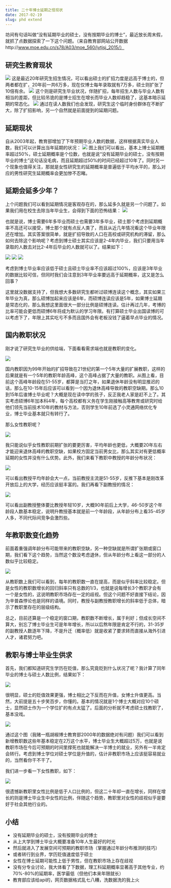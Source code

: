 ```yaml
---
title: 二十年博士延期之怪现状
date: 2017-02-19
slug: phd extend
---
```


坊间有句话叫做“没有延期毕业的硕士，没有按期毕业的博士”，最近放长周末假，就抓了点数据探索了一下这个问题。（来自教育部网站公开数据http://www.moe.edu.cn/s78/A03/moe_560/jytjsj_2015/）

## 研究生教育现状

![](http://yufree.github.io/blogcn/figure/admitted.png)
这是最近20年研究生招生情况，可以看出硕士的扩招力度是远高于博士的，但两者都在扩，20年前一共6万多，现在仅博士每年录取就有7万多，硕士则扩张了10倍有余。
![](http://yufree.github.io/blogcn/figure/graduates.png)
这个则是研究生毕业状况，伴随扩招，每年招生人数与毕业人数有相当的差距，但比较吊诡的是博士招生在增长而毕业人数却趋稳了，这基本暗示延期的常态化。
![](http://yufree.github.io/blogcn/figure/enrolment.png)
通过在读人数我们也会发现，研究生这个临时身份群体在不断扩大，除了扩招影响，另一个自然就是前面提到的延期问题。

## 延期现状

自从2003年起，教育部增加了下年预期毕业人数的数据，这样根据真实毕业人数，我们可以计算出当年延期的状况：
![](http://yufree.github.io/blogcn/figure/extend.png)
图上我们可以看出，基本上博士延期概率超过50%，硕士延期概率是个位数，也就是说“没有延期毕业的硕士，没有按期毕业的博士”这句话没毛病，而且延期超过50%的时间已经超过10年了。同时另一个现象也值得关注，那就是女性研究生的延期概率是普遍低于平均水平的，那么对应的男性研究生延期概率会更加惨不忍睹。

## 延期会延多少年？

上个问题我们可以看到延期情况是客观存在的，那么延多久就是另一个问题了。如果我们用在校生去除当年毕业生，会得到下面的恐怖结果：
![](http://yufree.github.io/blogcn/figure/meangrad.png)

也就是说，博士需要6年多毕业而硕士也需要3年多毕业，硕士那个考虑到延期概率不高还可以接受，博士那个就有点反人类了，而且从近几年情况看这个毕业年限还在增加。其实答案很简单，就是扩招导致的人口在高校或研究机构的滞留，那么如何去除这个影响呢？考虑到博士硕士其实应该是2-4年内毕业，我们只要用当年录取的人数去对比2-4年后毕业的人数就可以了。结果如下：

![](http://yufree.github.io/blogcn/figure/year2.png)
![](http://yufree.github.io/blogcn/figure/year3.png)
![](http://yufree.github.io/blogcn/figure/year4.png)

考虑到博士毕业率应该低于硕士且硕士毕业率不应该超过100%，应该是3年毕业的数据比较可信，但同时我们会注意到3年毕业率要远高于延期概率，这又是怎么回事？

这里就没数据支持了，但我想大多数研究生都听过硕博连读这个概念，其实如果三年毕业为真，那么硕博加起来应该是6年，而硕博连读应该是5年，如果博士延期是常态化的，那么我想这里面很大一部分比例是硕博连读。估计再过几年，考博的比率可能会更低而硕博6年将成为默认的学习年限。有打算硕士毕业出国读博的可以考虑下了，年限上其实吃亏不多而且国外会有老板没钱了逼着早点毕业的情况。

## 国内教职状况

刚才说了研究生毕业的供给端，下面看看需求端也就是教职的变化。

![](http://yufree.github.io/blogcn/figure/positionall.png)

国内教职因为99年开始的扩招导致在21世纪的第一个5年大量的扩展教职，这样的后果就是有一个5年的教职年龄高峰，这个高峰占据了大量的教职。从图上看，目前这个高峰年龄段在51-55岁，都算是当打之年，如果退休年龄没有明显推迟的话，那么在10-15年后应该可以看到一个因为退休高峰导致的教职空缺期。那么10到15年后谁博士毕业呢？大概是现在读中学的孩子，反正我老人家是赶不上了。其实考虑硕博6年加本科4年，每个高校都有义务在学生刚接触高等教育或研究时给他们领先当前技术10年的教材与方法，否则学生10年前选了小灵通网络优化专业，博士毕业基本就只有转行了。

那么女性教职呢？

![](http://yufree.github.io/blogcn/figure/positionallf.png)

我只能说似乎女性教职前期扩张的要更厉害，平均年龄也更低，大概要20年左右才能迎来退休高峰的教职空缺，如果校方固定当前男女比，那么其实对有更低概率延期的女性并没有什么优势。此外，我们来看下教职中教授的年龄分布状况：

![](http://yufree.github.io/blogcn/figure/positionprof.png)

可以看出教授平均年龄会大一点，当前教授主流是51-55岁，反推下基本是刚改革开放后上的大学，经历应该挺丰富的。我们再看下副教授的情况：

![](http://yufree.github.io/blogcn/figure/positionprofa.png)

可以看出副教授整体要比教授年轻10岁，大概90年前后上大学，46-50岁这个年龄段人数基本稳定，说明升教授基本就是前一个年龄段，从年龄分布上看35-45岁人多，不同代际间竞争会激烈些。

## 年教职数变化趋势

前面着重强调年龄分布可能带来的教职空缺，另一种空缺就是所谓扩张期或窗口期，我们看下这个趋势，当然这个数没考虑退休，但从年龄分布上看这一部分的人数似乎比较稳定。

![](http://yufree.github.io/blogcn/figure/positiontrend.png)

从教职数上我们可以看到，每年的教职数一直在提高，而是似乎斜率比较稳定。但是女性的教职数增长的回归斜率只有总数的1/3，也就是说每增长3个教职才会有一个是女性的，这说明教职市场存在一定的歧视。但这个问题不好直接下结论，因为辛普森悖论也是同样的语境。同时，教授与副教授教职增长的斜率低于总体，暗示了教职里存在的层级结构。

总之，目前还算是一个稳定的窗口期，教职数不断增长，属于利好；但成长空间不算大，别忘了博士毕业生可是年年增长，所以以后熬年限是肯定不行的，31-35岁的副教授人数逐年下降，不是升迁（概率低）就是收紧了要求转而直接从海外引进人才，诸君努力吧。

## 教职与博士毕业生供求

首先，我们都知道研究生学历在贬值，那么究竟贬到什么状况了呢？我计算了同年毕业的博士与硕士人数比例，结果如下：

![](http://yufree.github.io/blogcn/figure/phdvalue.png)

很明显，硕士的贬值效果更强，博士相比之下反而在升值，女博士升值更高。当然，大前提是五十步笑百步，你懂的。基本的情况就是1个博士大概对应10个硕士，显然硕士作为一个学位扩的有点太猛了。后面的分析就不考虑硕士找教职了，基本没戏。

![](http://yufree.github.io/blogcn/figure/positionphd.png)

通过这个图（我赌一瓶胡椒博士教育部2000年的数据绝对有问题）我们可以看到新增教职数这些年基本稳定在2万这个水平，博士毕业生大概超过5万，也就是说教职市场在今后可预期的时间里撑死也就能解决一半博士的就业，另外有一半肯定会转行。考虑到博士学位对硕士学位是升值的，估计非教职市场上应该挺容易就业的，当然看你干不干了。

我们进一步看一下女性教职，如下：

![](http://yufree.github.io/blogcn/figure/positionphdf.png)

很遗憾新教职里女性比例是低于人口比例的，但这二十年却一直在增长，同样在增长的则是博士毕业生中女性的比例，伴随这个趋势，教职里对女性的歧视似乎是要好于社会其他行业的。

## 小结

- 没有延期毕业的硕士，没有按期毕业的博士
- 从上大学到博士毕业大概要准备10年人生最好的时光
- 然后就进入了发展空间可预期的教职市场（掌握通过年龄分布推测的技巧）
- 或者转行到业界，学历贬值速度低于硕士
- 女性在博士延期可能性上低于男性，但在教职市场上存在歧视
- 没有分专业讨论，我大体看了下数据，理工科延期概率显著高于其他专业，约70%-80%的延期率，医学最低（但他们本来年限就长）
- 教育部应该给api的，网页数据格式乱七八糟，洗数据洗的我上火